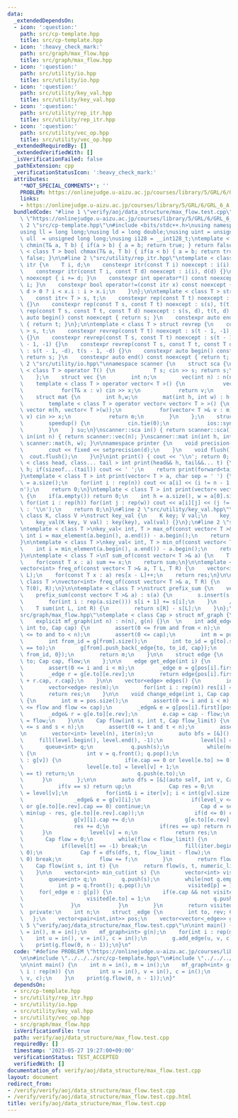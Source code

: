 ```yaml
---
data:
  _extendedDependsOn:
  - icon: ':question:'
    path: src/cp-template.hpp
    title: src/cp-template.hpp
  - icon: ':heavy_check_mark:'
    path: src/graph/max_flow.hpp
    title: src/graph/max_flow.hpp
  - icon: ':question:'
    path: src/utility/io.hpp
    title: src/utility/io.hpp
  - icon: ':question:'
    path: src/utility/key_val.hpp
    title: src/utility/key_val.hpp
  - icon: ':question:'
    path: src/utility/rep_itr.hpp
    title: src/utility/rep_itr.hpp
  - icon: ':question:'
    path: src/utility/vec_op.hpp
    title: src/utility/vec_op.hpp
  _extendedRequiredBy: []
  _extendedVerifiedWith: []
  _isVerificationFailed: false
  _pathExtension: cpp
  _verificationStatusIcon: ':heavy_check_mark:'
  attributes:
    '*NOT_SPECIAL_COMMENTS*': ''
    PROBLEM: https://onlinejudge.u-aizu.ac.jp/courses/library/5/GRL/6/GRL_6_A
    links:
    - https://onlinejudge.u-aizu.ac.jp/courses/library/5/GRL/6/GRL_6_A
  bundledCode: "#line 1 \"verify/aoj/data_structure/max_flow.test.cpp\"\n#define PROBLEM\
    \ \"https://onlinejudge.u-aizu.ac.jp/courses/library/5/GRL/6/GRL_6_A\"\n\n#line\
    \ 2 \"src/cp-template.hpp\"\n#include <bits/stdc++.h>\nusing namespace std;\n\
    using ll = long long;\nusing ld = long double;\nusing uint = unsigned int;\nusing\
    \ ull  = unsigned long long;\nusing i128 = __int128_t;\ntemplate < class T > bool\
    \ chmin(T& a, T b) { if(a > b) { a = b; return true; } return false; }\ntemplate\
    \ < class T > bool chmax(T& a, T b) { if(a < b) { a = b; return true; } return\
    \ false; }\n\n#line 2 \"src/utility/rep_itr.hpp\"\ntemplate < class T > struct\
    \ itr {\n    T i, d;\n    constexpr itr(const T i) noexcept : i(i), d(1) {}\n\
    \    constexpr itr(const T i, const T d) noexcept : i(i), d(d) {}\n    void operator++()\
    \ noexcept { i += d; }\n    constexpr int operator*() const noexcept { return\
    \ i; }\n    constexpr bool operator!=(const itr x) const noexcept {\n        return\
    \ d > 0 ? i < x.i : i > x.i;\n    }\n};\n\ntemplate < class T > struct rep {\n\
    \    const itr< T > s, t;\n    constexpr rep(const T t) noexcept : s(0), t(t)\
    \ {}\n    constexpr rep(const T s, const T t) noexcept : s(s), t(t) {}\n    constexpr\
    \ rep(const T s, const T t, const T d) noexcept : s(s, d), t(t, d) {}\n    constexpr\
    \ auto begin() const noexcept { return s; }\n    constexpr auto end() const noexcept\
    \ { return t; }\n};\n\ntemplate < class T > struct revrep {\n    const itr < T\
    \ > s, t;\n    constexpr revrep(const T t) noexcept : s(t - 1, -1), t(-1, -1)\
    \ {}\n    constexpr revrep(const T s, const T t) noexcept : s(t - 1, -1), t(s\
    \ - 1, -1) {}\n    constexpr revrep(const T s, const T t, const T d) noexcept\
    \ : s(t - 1, -d), t(s - 1, -d) {}\n    constexpr auto begin() const noexcept {\
    \ return s; }\n    constexpr auto end() const noexcept { return t; }\n};\n#line\
    \ 2 \"src/utility/io.hpp\"\nnamespace scanner {\n    struct sca {\n        template\
    \ < class T > operator T() {\n            T s; cin >> s; return s;\n        }\n\
    \    };\n    struct vec {\n        int n;\n        vec(int n) : n(n) {}\n    \
    \    template < class T > operator vector< T >() {\n            vector< T > v(n);\n\
    \            for(T& x : v) cin >> x;\n            return v;\n        }\n    };\n\
    \    struct mat {\n        int h,w;\n        mat(int h, int w) : h(h), w(w) {}\n\
    \        template < class T > operator vector< vector< T > >() {\n           \
    \ vector m(h, vector< T >(w));\n            for(vector< T >& v : m) for(T& x :\
    \ v) cin >> x;\n            return m;\n        }\n    };\n    struct speedup {\n\
    \        speedup() {\n            cin.tie(0);\n            ios::sync_with_stdio(0);\n\
    \        }\n    } su;\n}\nscanner::sca in() { return scanner::sca(); }\nscanner::vec\
    \ in(int n) { return scanner::vec(n); }\nscanner::mat in(int h, int w) { return\
    \ scanner::mat(h, w); }\n\nnamespace printer {\n    void precision(int d) {\n\
    \        cout << fixed << setprecision(d);\n    }\n    void flush() {\n      \
    \  cout.flush();\n    }\n}\nint print() { cout << '\\n'; return 0; }\ntemplate\
    \ < class head, class... tail > int print(head&& h, tail&&... t) {\n    cout <<\
    \ h; if(sizeof...(tail)) cout << ' ';\n    return print(forward<tail>(t)...);\n\
    }\ntemplate < class T > int print(vector< T > a, char sep = ' ') {\n    int n\
    \ = a.size();\n    for(int i : rep(n)) cout << a[i] << (i != n - 1 ? sep : '\\\
    n');\n    return 0;\n}\ntemplate < class T > int print(vector< vector< T > > a)\
    \ {\n    if(a.empty()) return 0;\n    int h = a.size(), w = a[0].size();\n   \
    \ for(int i : rep(h)) for(int j : rep(w)) cout << a[i][j] << (j != w - 1 ? ' '\
    \ : '\\n');\n    return 0;\n}\n#line 2 \"src/utility/key_val.hpp\"\ntemplate <\
    \ class K, class V >\nstruct key_val {\n    K key; V val;\n    key_val() {}\n\
    \    key_val(K key, V val) : key(key), val(val) {}\n};\n#line 2 \"src/utility/vec_op.hpp\"\
    \ntemplate < class T >\nkey_val< int, T > max_of(const vector< T >& a) {\n   \
    \ int i = max_element(a.begin(), a.end()) - a.begin();\n    return {i, a[i]};\n\
    }\n\ntemplate < class T >\nkey_val< int, T > min_of(const vector< T >& a) {\n\
    \    int i = min_element(a.begin(), a.end()) - a.begin();\n    return {i, a[i]};\n\
    }\n\ntemplate < class T >\nT sum_of(const vector< T >& a) {\n    T sum = 0;\n\
    \    for(const T x : a) sum += x;\n    return sum;\n}\n\ntemplate < class T >\n\
    vector<int> freq_of(const vector< T >& a, T L, T R) {\n    vector<int> res(R -\
    \ L);\n    for(const T x : a) res[x - L]++;\n    return res;\n}\n\ntemplate <\
    \ class T >\nvector<int> freq_of(const vector< T >& a, T R) {\n    return freq_of(a,\
    \ T(0), R);\n}\n\ntemplate < class T >\nstruct prefix_sum {\n    vector< T > s;\n\
    \    prefix_sum(const vector< T >& a) : s(a) {\n        s.insert(s.begin(), T(0));\n\
    \        for(int i : rep(a.size())) s[i + 1] += s[i];\n    }\n    // [L, R)\n\
    \    T sum(int L, int R) {\n        return s[R] - s[L];\n    }\n};\n#line 1 \"\
    src/graph/max_flow.hpp\"\ntemplate < class Cap > struct mf_graph {\n  public:\n\
    \    explicit mf_graph(int n) : n(n), g(n) {}\n  \n    int add_edge(int from,\
    \ int to, Cap cap) {\n        assert(0 <= from and from < n);\n        assert(0\
    \ <= to and to < n);\n        assert(0 <= cap);\n        int m = pos.size();\n\
    \        int from_id = g[from].size();\n        int to_id = g[to].size() + (from\
    \ == to);\n        g[from].push_back(_edge{to, to_id, cap});\n        g[to].push_back(_edge{from,\
    \ from_id, 0});\n        return m;\n    }\n\n    struct edge {\n        int from,\
    \ to; Cap cap, flow;\n    };\n\n    edge get_edge(int i) {\n        int m = pos.size();\n\
    \        assert(0 <= i and i < m);\n        _edge e = g[pos[i].first][pos[i].second];\n\
    \        _edge r = g[e.to][e.rev];\n        return edge{pos[i].first, e.to, e.cap\
    \ + r.cap, r.cap};\n    }\n\n    vector<edge> edges() {\n        int m = pos.size();\n\
    \        vector<edge> res(m);\n        for(int i : rep(m)) res[i] = get_edge(i);\n\
    \        return res;\n    }\n\n    void change_edge(int i, Cap cap, Cap flow)\
    \ {\n        int m = pos.size();\n        assert(0 <= i and i < m);\n        assert(0\
    \ <= flow and flow <= cap);\n        _edge& e = g[pos[i].first][pos[i].second];\n\
    \        _edge& r = g[e.to][e.rev];\n        e.cap = cap - flow;\n        r.cap\
    \ = flow;\n    }\n\n    Cap flow(int s, int t, Cap flow_limit) {\n        assert(0\
    \ <= s and s < n);\n        assert(0 <= t and t < n);\n        assert(s != t);\n\
    \n        vector<int> level(n), iter(n);\n        auto bfs = [&]() {\n       \
    \     fill(level.begin(), level.end(), -1);\n            level[s] = 0;\n     \
    \       queue<int> q;\n            q.push(s);\n            while(not q.empty())\
    \ {\n                int v = q.front(); q.pop();\n                for(_edge e\
    \ : g[v]) {\n                    if(e.cap == 0 or level[e.to] >= 0) continue;\n\
    \                    level[e.to] = level[v] + 1;\n                    if(e.to\
    \ == t) return;\n                    q.push(e.to);\n                }\n      \
    \      }\n        };\n\n        auto dfs = [&](auto self, int v, Cap up) {\n \
    \           if(v == s) return up;\n            Cap res = 0;\n            int level_v\
    \ = level[v];\n            for(int& i = iter[v]; i < int(g[v].size()); i++) {\n\
    \                _edge& e = g[v][i];\n                if(level_v <= level[e.to]\
    \ or g[e.to][e.rev].cap == 0) continue;\n                Cap d = self(self, e.to,\
    \ min(up - res, g[e.to][e.rev].cap));\n                if(d <= 0) continue;\n\
    \                g[v][i].cap += d;\n                g[e.to][e.rev].cap -= d;\n\
    \                res += d;\n                if(res == up) return res;\n      \
    \      }\n            level[v] = n;\n            return res;\n        };\n\n \
    \       Cap flow = 0;\n        while(flow < flow_limit) {\n            bfs();\n\
    \            if(level[t] == -1) break;\n            fill(iter.begin(), iter.end(),\
    \ 0);\n            Cap f = dfs(dfs, t, flow_limit - flow);\n            if(f ==\
    \ 0) break;\n            flow += f;\n        }\n        return flow;\n    }\n\n\
    \    Cap flow(int s, int t) {\n        return flow(s, t, numeric_limits<Cap>::max());\n\
    \    }\n\n    vector<int> min_cut(int s) {\n        vector<int> visited(n, 0);\n\
    \        queue<int> q;\n        q.push(s);\n        while(not q.empty()) {\n \
    \           int p = q.front(); q.pop();\n            visited[p] = 1;\n       \
    \     for(_edge e : g[p]) {\n                if(e.cap && not visited[e.to]) {\n\
    \                    visited[e.to] = 1;\n                    q.push(e.to);\n \
    \               }\n            }\n        }\n        return visited;\n    }\n\n\
    \  private:\n    int n;\n    struct _edge {\n        int to, rev; Cap cap;\n \
    \   };\n    vector<pair<int,int>> pos;\n    vector<vector<_edge>> g;\n};\n#line\
    \ 5 \"verify/aoj/data_structure/max_flow.test.cpp\"\n\nint main() {\n    int n\
    \ = in(), m = in();\n    mf_graph<int> g(n);\n    for(int i : rep(m)) {\n    \
    \    int u = in(), v = in(), c = in();\n        g.add_edge(u, v, c);\n    }\n\
    \    print(g.flow(0, n - 1));\n}\n"
  code: "#define PROBLEM \"https://onlinejudge.u-aizu.ac.jp/courses/library/5/GRL/6/GRL_6_A\"\
    \n\n#include \"../../../src/cp-template.hpp\"\n#include \"../../../src/graph/max_flow.hpp\"\
    \n\nint main() {\n    int n = in(), m = in();\n    mf_graph<int> g(n);\n    for(int\
    \ i : rep(m)) {\n        int u = in(), v = in(), c = in();\n        g.add_edge(u,\
    \ v, c);\n    }\n    print(g.flow(0, n - 1));\n}"
  dependsOn:
  - src/cp-template.hpp
  - src/utility/rep_itr.hpp
  - src/utility/io.hpp
  - src/utility/key_val.hpp
  - src/utility/vec_op.hpp
  - src/graph/max_flow.hpp
  isVerificationFile: true
  path: verify/aoj/data_structure/max_flow.test.cpp
  requiredBy: []
  timestamp: '2023-05-27 19:27:00+09:00'
  verificationStatus: TEST_ACCEPTED
  verifiedWith: []
documentation_of: verify/aoj/data_structure/max_flow.test.cpp
layout: document
redirect_from:
- /verify/verify/aoj/data_structure/max_flow.test.cpp
- /verify/verify/aoj/data_structure/max_flow.test.cpp.html
title: verify/aoj/data_structure/max_flow.test.cpp
---
```

